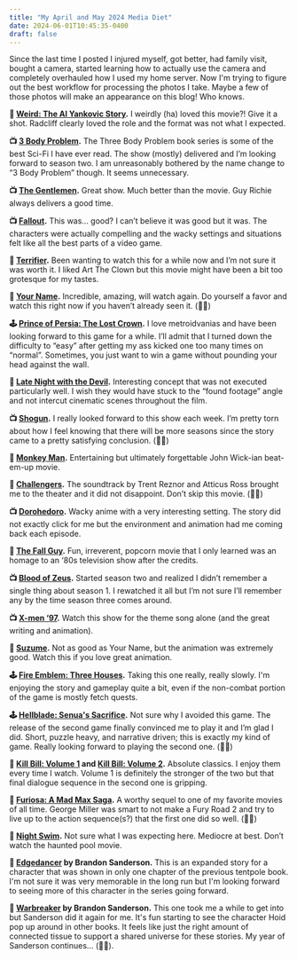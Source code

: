 ```yaml
---
title: "My April and May 2024 Media Diet"
date: 2024-06-01T10:45:35-0400
draft: false
---
```

Since the last time I posted I injured myself, got better, had family visit, bought a camera, started learning how to actually use the camera and completely overhauled how I used my home server. Now I'm trying to figure out the best workflow for processing the photos I take. Maybe a few of those photos will make an appearance on this blog! Who knows. 

**🍿 [Weird: The Al Yankovic Story](https://en.wikipedia.org/wiki/Weird%3A_The_Al_Yankovic_Story).** I weirdly (ha) loved this movie?! Give it a shot. Radcliff clearly loved the role and the format was not what I expected.

**📺 [3 Body Problem](https://en.wikipedia.org/wiki/3_Body_Problem_(TV_series)).** The Three Body Problem book series is some of the best Sci-Fi I have ever read. The show (mostly) delivered and I’m looking forward to season two. I am unreasonably bothered by the name change to “3 Body Problem” though. It seems unnecessary.

**📺 [The Gentlemen](https://en.wikipedia.org/wiki/The_Gentlemen_(2024_TV_series)).** Great show. Much better than the movie. Guy Richie always delivers a good time.

**📺 [Fallout](https://en.wikipedia.org/wiki/Fallout_(American_TV_series)).** This was… good? I can’t believe it was good but it was. The characters were actually compelling and the wacky settings and situations felt like all the best parts of a video game.

**🍿 [Terrifier](https://en.wikipedia.org/wiki/Terrifier).** Been wanting to watch this for a while now and I’m not sure it was worth it. I liked Art The Clown but this movie might have been a bit too grotesque for my tastes.

**🍿 [Your Name](https://en.wikipedia.org/wiki/Your_Name).** Incredible, amazing, will watch again. Do yourself a favor and watch this right now if you haven’t already seen it. (👍🏻)

**🕹️ [Prince of Persia: The Lost Crown](https://en.wikipedia.org/wiki/Prince_of_Persia:_The_Lost_Crown).** I love metroidvanias and have been looking forward to this game for a while. I’ll admit that I turned down the difficulty to “easy” after getting my ass kicked one too many times on “normal”. Sometimes, you just want to win a game without pounding your head against the wall.

**🍿 [Late Night with the Devil](https://en.wikipedia.org/wiki/Late_Night_with_the_Devil).** Interesting concept that was not executed particularly well. I wish they would have stuck to the “found footage” angle and not intercut cinematic scenes throughout the film. 

**📺 [Shogun](https://en.wikipedia.org/wiki/Sh%C5%8Dgun_(2024_TV_series)).** I really looked forward to this show each week. I’m pretty torn about how I feel knowing that there will be more seasons since the story came to a pretty satisfying conclusion. (👍🏻)

**🍿 [Monkey Man](https://en.wikipedia.org/wiki/Monkey_Man_(film)).** Entertaining but ultimately forgettable John Wick-ian beat-em-up movie. 

**🍿 [Challengers](https://en.wikipedia.org/wiki/Challengers_(film)).** The soundtrack by Trent Reznor and Atticus Ross brought me to the theater and it did not disappoint. Don’t skip this movie. (👍🏻)

**📺 [Dorohedoro](https://www.imdb.com/title/tt11147852/).** Wacky anime with a very interesting setting. The story did not exactly click for me but the environment and animation had me coming back each episode.

**🍿 [The Fall Guy](https://en.wikipedia.org/wiki/The_Fall_Guy_(2024_film)).** Fun, irreverent, popcorn movie that I only learned was an homage to an ‘80s television show after the credits.

**📺 [Blood of Zeus](https://en.wikipedia.org/wiki/Blood_of_Zeus).** Started season two and realized I didn’t remember a single thing about season 1. I rewatched it all but I’m not sure I’ll remember any by the time season three comes around.

**📺 [X-men ‘97](https://en.wikipedia.org/wiki/X-Men_%2797).** Watch this show for the theme song alone (and the great writing and animation).

**🍿 [Suzume](https://en.wikipedia.org/wiki/Suzume).** Not as good as Your Name, but the animation was extremely good. Watch this if you love great animation.

**🕹️ [Fire Emblem: Three Houses](https://en.wikipedia.org/wiki/Fire_Emblem:_Three_Houses).** Taking this one really, really slowly. I'm enjoying the story and gameplay quite a bit, even if the non-combat portion of the game is mostly fetch quests. 

**🕹️ [Hellblade: Senua's Sacrifice](https://en.wikipedia.org/wiki/Hellblade:_Senua%27s_Sacrifice).** Not sure why I avoided this game. The release of the second game finally convinced me to play it and I’m glad I did. Short, puzzle heavy, and narrative driven; this is exactly my kind of game. Really looking forward to playing the second one. (👍🏻)

**🍿 [Kill Bill: Volume 1](https://en.wikipedia.org/wiki/Kill_Bill:_Volume_1) and [Kill Bill: Volume 2](https://en.wikipedia.org/wiki/Kill_Bill:_Volume_2).** Absolute classics. I enjoy them every time I watch. Volume 1 is definitely the stronger of the two but that final dialogue sequence in the second one is gripping.

**🍿 [Furiosa: A Mad Max Saga](https://en.wikipedia.org/wiki/Furiosa:_A_Mad_Max_Saga).** A worthy sequel to one of my favorite movies of all time. George Miller was smart to not make a Fury Road 2 and try to live up to the action sequence(s?) that the first one did so well. (👍🏻)

**🍿 [Night Swim](https://en.wikipedia.org/wiki/Night_Swim).** Not sure what I was expecting here. Mediocre at best. Don’t watch the haunted pool movie.

**📖 [Edgedancer](https://www.goodreads.com/book/show/34703445-edgedancer) by Brandon Sanderson.** This is an expanded story for a character that was shown in only one chapter of the previous tentpole book. I'm not sure it was very memorable in the long run but I'm looking forward to seeing more of this character in the series going forward.

**📖 [Warbreaker](https://en.wikipedia.org/wiki/Warbreaker) by Brandon Sanderson.**  This one took me a while to get into but Sanderson did it again for me. It's fun starting to see the character Hoid pop up around in other books. It feels like just the right amount of connected tissue to support a shared universe for these stories. My year of Sanderson continues... (👍🏻). 
